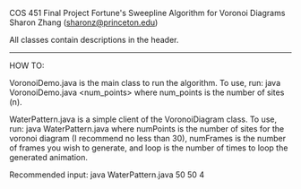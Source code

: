 COS 451 Final Project
Fortune's Sweepline Algorithm for Voronoi Diagrams
Sharon Zhang (sharonz@princeton.edu)

All classes contain descriptions in the header.

--------------
HOW TO:

VoronoiDemo.java is the main class to run the algorithm. To use, run:
java VoronoiDemo.java <num_points>
where num_points is the number of sites (n).

WaterPattern.java is a simple client of the VoronoiDiagram class. To use, run:
java WaterPattern.java <numPoints> <numFrames> <loops>
where numPoints is the number of sites for the voronoi diagram (I recommend no less than 30), numFrames is the number of frames you wish to generate, and loop is the number of times to loop the generated animation.

Recommended input: java WaterPattern.java 50 50 4
